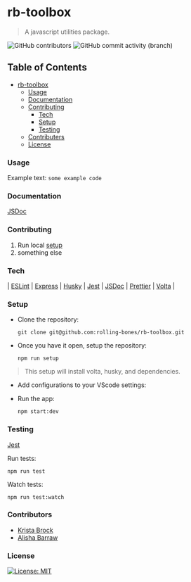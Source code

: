 # rb-toolbox

> A javascript utilities package.

![GitHub contributors](https://img.shields.io/github/contributors/rolling-bones/rb-toolbox) ![GitHub commit activity (branch)](https://img.shields.io/github/commit-activity/t/rolling-bones/rb-toolbox/main?logo=github)

## Table of Contents

- [rb-toolbox](#rb-toolbox)
  - [Usage](#Usage)
  - [Documentation](#Documentation)
  - [Contributing](#Contributing)
    - [Tech](#Tech)
    - [Setup](#Setup)
    - [Testing](#Testing)
  - [Contributers](#Contributers)
  - [License](#License)

### Usage

Example text:
`some example code`

### Documentation

[JSDoc](https://jsdoc.app/)


### Contributing

1) Run local [setup](#Setup)
2) something else

### Tech

| [ESLint](https://eslint.org/) |
[Express](https://expressjs.com/) |
[Husky](https://typicode.github.io/husky/) |
[Jest](https://jestjs.io/) |
[JSDoc](https://jsdoc.app/) |
[Prettier](https://prettier.io/) |
[Volta](https://docs.volta.sh/guide/getting-started) |

### Setup

- Clone the repository:

  `git clone git@github.com:rolling-bones/rb-toolbox.git`

- Once you have it open, setup the repository:

  `npm run setup`

> This setup will install volta, husky, and dependencies.

- Add configurations to your VScode settings:

- Run the app:

  `npm start:dev`

### Testing

[Jest](https://jestjs.io/)

Run tests:

`npm run test`

Watch tests:

`npm run test:watch`

### Contributors

- [Krista Brock](https://github.com/sereigh)
- [Alisha Barraw](https://github.com/akb3y)

### License

[![License: MIT](https://img.shields.io/badge/License-MIT-yellow.svg)](https://opensource.org/licenses/MIT)
